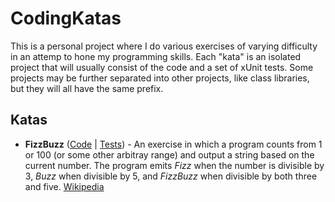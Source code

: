 # CodingKatas

This is a personal project where I do various exercises of varying difficulty in an attemp to hone my programming skills.  Each "kata" is an isolated project that will usually consist of the code and a set of xUnit tests.  Some projects may be further separated into other projects, like class libraries, but they will all have the same prefix.

## Katas

 - **FizzBuzz** ([Code](/FizzBuzz) | [Tests](/FizzBuzz.Tests)) - An exercise in which a program counts from 1 or 100 (or some other arbitray range) and output a string based on the current number.  The program emits _Fizz_ when the number is divisible by 3, _Buzz_ when divisible by 5, and _FizzBuzz_ when divisible by both three and five. [Wikipedia](https://en.wikipedia.org/wiki/Fizz_buzz)